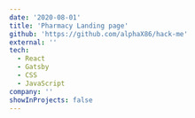 ```yaml
---
date: '2020-08-01'
title: 'Pharmacy Landing page'
github: 'https://github.com/alphaX86/hack-me'
external: ''
tech:
  - React
  - Gatsby
  - CSS
  - JavaScript
company: ''
showInProjects: false
---
```


